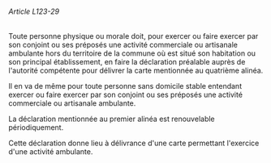 ###### Article L123-29

Toute personne physique ou morale doit, pour exercer ou faire exercer par son conjoint ou ses préposés une activité commerciale ou artisanale ambulante hors du territoire de la commune où est situé son habitation ou son principal établissement, en faire la déclaration préalable auprès de l'autorité compétente pour délivrer la carte mentionnée au quatrième alinéa.

Il en va de même pour toute personne sans domicile stable entendant exercer ou faire exercer par son conjoint ou ses préposés une activité commerciale ou artisanale ambulante.

La déclaration mentionnée au premier alinéa est renouvelable périodiquement.

Cette déclaration donne lieu à délivrance d'une carte permettant l'exercice d'une activité ambulante.

